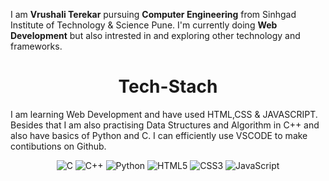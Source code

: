 I am <b>Vrushali Terekar</b> pursuing <b>Computer Engineering</b> from Sinhgad Institute of Technology & Science Pune. I'm currently doing <b>Web Development</b>  but also intrested in and exploring other technology and frameworks.

<h1 align="center">Tech-Stach</h1>

I am learning Web Development and have used HTML,CSS & JAVASCRIPT. Besides that I am also practising Data Structures and Algorithm in C++ and also have basics of Python and C. I can efficiently use VSCODE to make contibutions on Github.

<p align="center"> 
<img alt="C" src="https://img.shields.io/badge/c-%2300599C.svg?&style=for-the-badge&logo=c&logoColor=white" />
<img alt="C++" src="https://img.shields.io/badge/c++-%2300599C.svg?&style=for-the-badge&logo=c%2B%2B&ogoColor=white" />
 <img alt="Python" src="https://img.shields.io/badge/PYTHON-3-orange" />
<img alt="HTML5" src="https://img.shields.io/badge/html5-%23E34F26.svg?&style=for-the-badge&logo=html5&logoColor=white" />
 <img alt="CSS3" src="https://img.shields.io/badge/css3-%231572B6.svg?&style=for-the-badge&logo=css3&logoColor=white" />
 <img alt="JavaScript" src="https://img.shields.io/badge/javascript-%23323330.svg?&style=for-the-badge&logo=javascript&logoColor=%23F7DF1E" />
</p>